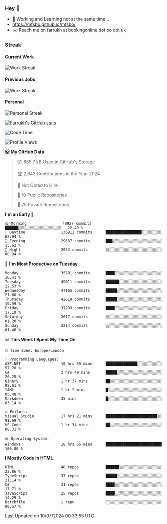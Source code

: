 ### Hey 👋

- 🏃 Working and Learning not at the same time...
- https://mfsbo.github.io/mfsbo/
- ✉️ Reach me on farrukh at bookingonline dot co dot uk

### Streak
#### Current Work
![Work Streak](https://streak-stats.demolab.com/?user=mfsbo)
#### Previous Jobs
![Work Streak](https://streak-stats.demolab.com/?user=farrukhcw)
#### Personal
![Personal Streak](https://streak-stats.demolab.com/?user=farrukhsubhani)

[![Farrukh's GitHub stats](https://github-readme-stats.vercel.app/api?username=mfsbo&hide=stars&count_private=true)](https://github.com/mfsbo/)

<!--START_SECTION:waka-->
![Code Time](http://img.shields.io/badge/Code%20Time-662%20hrs%2015%20mins-blue)

![Profile Views](http://img.shields.io/badge/Profile%20Views-0-blue)

**🐱 My GitHub Data** 

> 📦 885.7 kB Used in GitHub's Storage 
 > 
> 🏆 2,643 Contributions in the Year 2024
 > 
> 🚫 Not Opted to Hire
 > 
> 📜 10 Public Repositories 
 > 
> 🔑 75 Private Repositories 
 > 
**I'm an Early 🐤** 

```text
🌞 Morning                48927 commits       ██████░░░░░░░░░░░░░░░░░░░   22.49 % 
🌆 Daytime                136912 commits      ████████████████░░░░░░░░░   62.94 % 
🌃 Evening                29637 commits       ███░░░░░░░░░░░░░░░░░░░░░░   13.62 % 
🌙 Night                  2053 commits        ░░░░░░░░░░░░░░░░░░░░░░░░░   00.94 % 
```
📅 **I'm Most Productive on Tuesday** 

```text
Monday                   35701 commits       ████░░░░░░░░░░░░░░░░░░░░░   16.41 % 
Tuesday                  49011 commits       ██████░░░░░░░░░░░░░░░░░░░   22.53 % 
Wednesday                47165 commits       █████░░░░░░░░░░░░░░░░░░░░   21.68 % 
Thursday                 42618 commits       █████░░░░░░░░░░░░░░░░░░░░   19.59 % 
Friday                   37203 commits       ████░░░░░░░░░░░░░░░░░░░░░   17.10 % 
Saturday                 2617 commits        ░░░░░░░░░░░░░░░░░░░░░░░░░   01.20 % 
Sunday                   3214 commits        ░░░░░░░░░░░░░░░░░░░░░░░░░   01.48 % 
```


📊 **This Week I Spent My Time On** 

```text
🕑︎ Time Zone: Europe/London

💬 Programming Languages: 
ASP.NET                  10 hrs 55 mins      ██████████████░░░░░░░░░░░   57.70 % 
C#                       3 hrs 49 mins       █████░░░░░░░░░░░░░░░░░░░░   20.25 % 
Binary                   1 hr 37 mins        ██░░░░░░░░░░░░░░░░░░░░░░░   08.61 % 
YAML                     1 hr 2 mins         █░░░░░░░░░░░░░░░░░░░░░░░░   05.48 % 
Markdown                 35 mins             █░░░░░░░░░░░░░░░░░░░░░░░░   03.14 % 

🔥 Editors: 
Visual Studio            17 hrs 21 mins      ███████████████████████░░   91.69 % 
VS Code                  1 hr 34 mins        ██░░░░░░░░░░░░░░░░░░░░░░░   08.31 % 

💻 Operating System: 
Windows                  18 hrs 55 mins      █████████████████████████   100.00 % 
```

**I Mostly Code in HTML** 

```text
HTML                     40 repos            ██████░░░░░░░░░░░░░░░░░░░   22.86 % 
TypeScript               37 repos            █████░░░░░░░░░░░░░░░░░░░░   21.14 % 
C#                       31 repos            ████░░░░░░░░░░░░░░░░░░░░░   17.71 % 
JavaScript               25 repos            ████░░░░░░░░░░░░░░░░░░░░░   14.29 % 
Batchfile                1 repo              ░░░░░░░░░░░░░░░░░░░░░░░░░   00.57 % 
```




 Last Updated on 10/07/2024 00:33:55 UTC
<!--END_SECTION:waka-->
<!--
**mfsbo/mfsbo** is a ✨ _special_ ✨ repository because its `README.md` (this file) appears on your GitHub profile.

Here are some ideas to get you started:

- 🔭 I’m currently working on ...
- 🌱 I’m currently learning ...
- 👯 I’m looking to collaborate on ...
- 🤔 I’m looking for help with ...
- 💬 Ask me about ...
- 📫 How to reach me: ...
- 😄 Pronouns: ...
- ⚡ Fun fact: ...
-->
